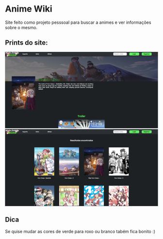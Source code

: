 # Anime Wiki
Site feito como projeto pesssoal para buscar a animes e ver informações sobre o mesmo.

## Prints do site:
![final](images/anime.png)
![result](images/anime2.png)

## Dica
Se quise mudar as cores de verde para roxo ou branco tabém fica bonito :)